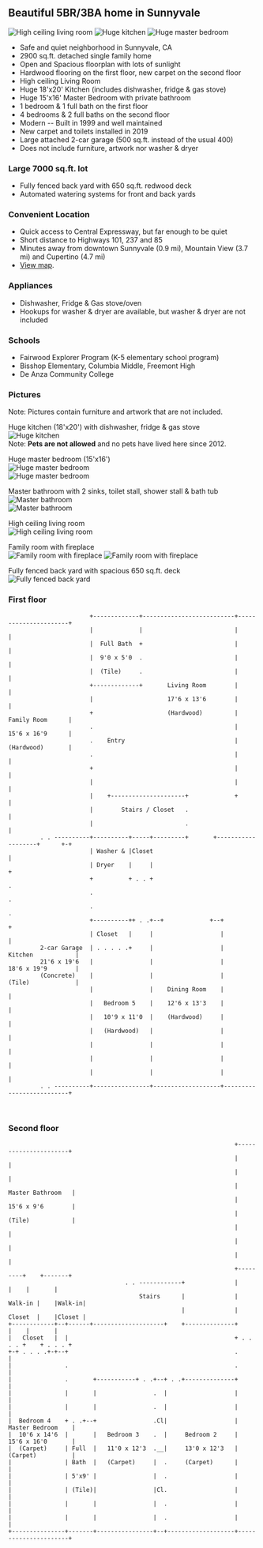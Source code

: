 ## Beautiful 5BR/3BA home in Sunnyvale
![High ceiling living room](assets/img/lastreto-livingroom-200.jpg)
![Huge kitchen](assets/img/lastreto-kitchen-b-200.jpg)
![Huge master bedroom](assets/img/lastreto-bedroom-1a-200.jpg)  
* Safe and quiet neighborhood in Sunnyvale, CA
* 2900 sq.ft. detached single family home
* Open and Spacious floorplan with lots of sunlight
* Hardwood flooring on the first floor, new carpet on the second floor
* High ceiling Living Room
* Huge 18'x20' Kitchen (includes dishwasher, fridge & gas stove)
* Huge 15'x16' Master Bedroom with private bathroom
* 1 bedroom & 1 full bath on the first floor
* 4 bedrooms & 2 full baths on the second floor
* Modern -- Built in 1999 and well maintained
* New carpet and toilets installed in 2019
* Large attached 2-car garage (500 sq.ft. instead of the usual 400)
* Does not include furniture, artwork nor washer & dryer

### Large 7000 sq.ft. lot
* Fully fenced back yard with 650 sq.ft. redwood deck
* Automated watering systems for front and back yards

### Convenient Location
* Quick access to Central Expressway, but far enough to be quiet
* Short distance to Highways 101, 237 and 85
* Minutes away from downtown Sunnyvale (0.9 mi), Mountain View (3.7 mi) and Cupertino (4.7 mi)
* [View map](https://www.google.com/maps/place/Lastreto+Ave+%26+E+Taylor+Ave,+Sunnyvale,+CA+94085).

### Appliances
* Dishwasher, Fridge & Gas stove/oven
* Hookups for washer & dryer are available, but washer & dryer are not included

### Schools
* Fairwood Explorer Program (K-5 elementary school program)
* Bisshop Elementary, Columbia Middle, Freemont High
* De Anza Community College

### Pictures
Note: Pictures contain furniture and artwork that are not included.

Huge kitchen (18'x20') with dishwasher, fridge & gas stove  
![Huge kitchen](assets/img/lastreto-kitchen-b-600.jpg)  
Note: **Pets are not allowed** and no pets have lived here since 2012.

Huge master bedroom (15'x16')  
![Huge master bedroom](assets/img/lastreto-bedroom-1a-600.jpg)  
![Huge master bedroom](assets/img/lastreto-bedroom-1b-600.jpg)

Master bathroom with 2 sinks, toilet stall, shower stall & bath tub  
![Master bathroom](assets/img/lastreto-bath-sink-600.jpg)  
![Master bathroom](assets/img/lastreto-bath-tub-600.jpg)

High ceiling living room  
![High ceiling living room](assets/img/lastreto-livingroom-600.jpg)

Family room with fireplace  
![Family room with fireplace](assets/img/lastreto-familyroom1-600.jpg)
![Family room with fireplace](assets/img/lastreto-familyroom2-600.jpg)

Fully fenced back yard with spacious 650 sq.ft. deck  
![Fully fenced back yard](assets/img/lastreto-backyard1-600.jpg)

### First floor
```
                       +-------------+--------------------------+----------------------+
                       |             |                          |                      |
                       |  Full Bath  +                          |                      |
                       |  9'0 x 5'0  .                          |                      |
                       |  (Tile)     .                          |                      |
                       +-------------+       Living Room        |                      |
                       |                     17'6 x 13'6        |                      |
                       +                     (Hardwood)         |     Family Room      |
                       .                                        |     15'6 x 16'9      |
                       .    Entry                               |     (Hardwood)       |
                       .                                        |                      |
                       +                                        |                      |
                       |                                        |                      |
                       |    +---------------------+             +                      |
                       |        Stairs / Closet   .                                    |
                       |                          .                                    |
         . . ----------+----------+-----+---------+       +-------------------+      +-+
                       | Washer & |Closet                                              |
                       | Dryer    |     |                                              +
                       +          + . . +                                              .
                       .                                                               .
                       .                                                               .
                       +----------++ . .+--+             +--+                          +
                       | Closet   |     |                   |                          |
         2-car Garage  | . . . . .+     |                   |       Kitchen            |
         21'6 x 19'6   |                |                   |       18'6 x 19'9        |
         (Concrete)    |                |                   |       (Tile)             |
                       |                |    Dining Room    |                          |
                       |   Bedroom 5    |    12'6 x 13'3    |                          |
                       |   10'9 x 11'0  |    (Hardwood)     |                          |
                       |   (Hardwood)   |                   |                          |
                       |                |                   |                          |
                       |                |                   |                          |
                       |                |                   |                          |
         . . ----------+----------------+-------------------+--------------------------+
```
&nbsp;

### Second floor
```
                                                                +----------------------+
                                                                |                      |
                                                                |                      |
                                                                |    Master Bathroom   |
                                                                |    15'6 x 9'6        |
                                                                |    (Tile)            |
                                                                |                      |
                                                                |                      |
                                                                |                      |
                                                                +---------+    +-------+
                                 . . ------------+              |         |    |       |
                                     Stairs      |              | Walk-in |    |Walk-in|
                                                 |              | Closet  |    |Closet |
+------------+--+------+--------------------+    +--------------+         |    |       |
|   Closet   |  |                                               + . . . . +    + . . . +
+-+ . . . .+-+--+                                               .                      |
|               .                                               .                      |
|               .       +-----------+ . .+--+ . .+--------------+                      |
|               |       |                .  |                   |                      |
|               |       |                .  |                   |                      |
|  Bedroom 4    + . .+--+                .Cl|                   |    Master Bedroom    |
|  10'6 x 14'6  |       |   Bedroom 3    .  |     Bedroom 2     |    15'6 x 16'0       |
|  (Carpet)     | Full  |   11'0 x 12'3  .__|     13'0 x 12'3   |    (Carpet)          |
|               | Bath  |   (Carpet)     |  .     (Carpet)      |                      |
|               | 5'x9' |                |  .                   |                      |
|               | (Tile)|                |Cl.                   |                      |
|               |       |                |  .                   |                      |
|               |       |                |  .                   |                      |
+---------------+-------+----------------+--+-------------------+----------------------+
```
&nbsp;
